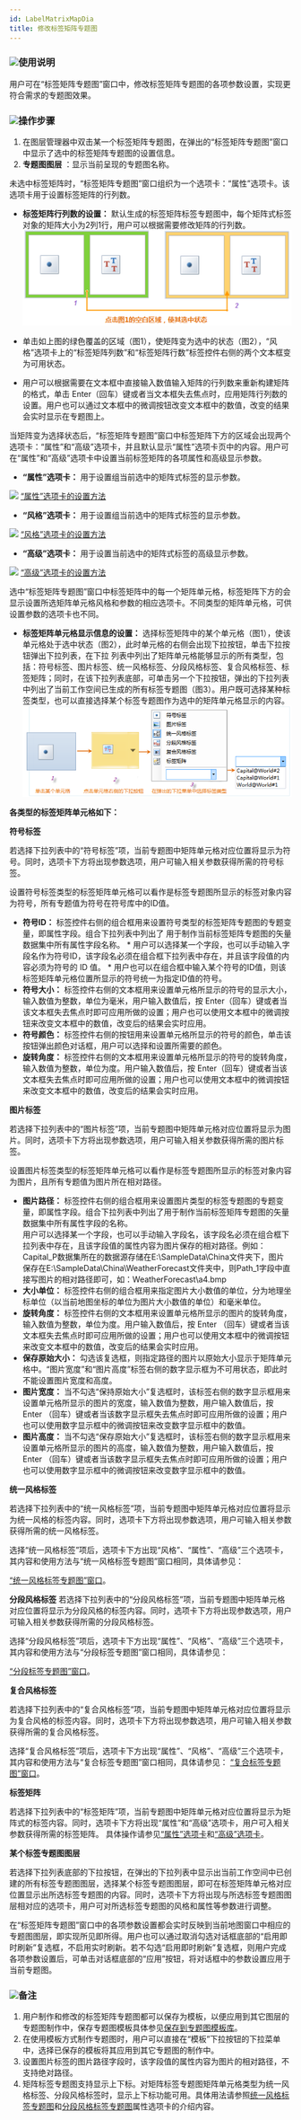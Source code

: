 ```yaml
---
id: LabelMatrixMapDia
title: 修改标签矩阵专题图
---
```

### ![](../../img/read.gif)使用说明

用户可在“标签矩阵专题图”窗口中，修改标签矩阵专题图的各项参数设置，实现更符合需求的专题图效果。

### ![](../../img/read.gif)操作步骤

1. 在图层管理器中双击某一个标签矩阵专题图，在弹出的“标签矩阵专题图”窗口中显示了选中的标签矩阵专题图的设置信息。
2. **专题图图层** ：显示当前呈现的专题图名称。

未选中标签矩阵时，“标签矩阵专题图”窗口组织为一个选项卡：“属性”选项卡。该选项卡用于设置标签矩阵的行列数。

* **标签矩阵行列数的设置：** 默认生成的标签矩阵标签专题图中，每个矩阵式标签对象的矩阵大小为2列1行，用户可以根据需要修改矩阵的行列数。   
 ![](img/MatrixStructure1.png)  

* 单击如上图的绿色覆盖的区域（图1），使矩阵变为选中的状态（图2），“风格”选项卡上的“标签矩阵列数”和“标签矩阵行数”标签控件右侧的两个文本框变为可用状态。
* 用户可以根据需要在文本框中直接输入数值输入矩阵的行列数来重新构建矩阵的格式，单击 Enter（回车）键或者当文本框失去焦点时，应用矩阵行列数的设置。用户也可以通过文本框中的微调按钮改变文本框中的数值，改变的结果会实时显示在专题图上。

当矩阵变为选择状态后，“标签矩阵专题图”窗口中标签矩阵下方的区域会出现两个选项卡：“属性”和“高级”选项卡，并且默认显示“属性”选项卡页中的内容。用户可在“属性”和“高级”选项卡中设置当前标签矩阵的各项属性和高级显示参数。

* **“属性”选项卡：** 用于设置组当前选中的矩阵式标签的显示参数。

![](../../img/smalltitle.png) [“属性”选项卡的设置方法](PropertiesDia)

* **“风格”选项卡：** 用于设置组当前选中的矩阵式标签的显示参数。

![](../../img/smalltitle.png) [“风格”选项卡的设置方法](LabelMatrixMapSty)

* **“高级”选项卡：** 用于设置当前选中的矩阵式标签的高级显示参数。

![](../../img/smalltitle.png) [“高级”选项卡的设置方法](AdvancedDia)

选中“标签矩阵专题图”窗口中标签矩阵中的每一个矩阵单元格，标签矩阵下方的会显示设置所选矩阵单元格风格和参数的相应选项卡。不同类型的矩阵单元格，可供设置参数的选项卡也不同。

* **标签矩阵单元格显示信息的设置：** 选择标签矩阵中的某个单元格（图1），使该单元格处于选中状态（图2），此时单元格的右侧会出现下拉按钮，单击下拉按钮弹出下拉列表，在下拉 列表中列出了矩阵单元格能够显示的所有类型，包括：符号标签、图片标签、统一风格标签、分段风格标签、复合风格标签、标签矩阵；同时，在该下拉列表底部，可单击另一个下拉按钮，弹出的下拉列表中列出了当前工作空间已生成的所有标签专题图（图3）。用户既可选择某种标签类型，也可以直接选择某个标签专题图作为选中的矩阵单元格显示的内容。 
![](img/MatrixStructure2.png)  


**各类型的标签矩阵单元格如下：**

**符号标签**

若选择下拉列表中的“符号标签”项，当前专题图中矩阵单元格对应位置将显示为符号。同时，选项卡下方将出现参数选项，用户可输入相关参数获得所需的符号标签。

设置符号标签类型的标签矩阵单元格可以看作是标签专题图所显示的标签对象内容为符号，所有专题值为符号在符号库中的ID值。

* **符号ID：** 标签控件右侧的组合框用来设置符号类型的标签矩阵专题图的专题变量，即属性字段。组合下拉列表中列出了 用于制作当前标签矩阵专题图的矢量数据集中所有属性字段名称。 
        * 用户可以选择某一个字段，也可以手动输入字段名作为符号ID，该字段名必须在组合框下拉列表中存在，并且该字段值的内容必须为符号的 ID 值。
        * 用户也可以在组合框中输入某个符号的ID值，则该标签矩阵单元格位置所显示的符号统一为指定ID值的符号。
* **符号大小：** 标签控件右侧的文本框用来设置单元格所显示的符号的显示大小，输入数值为整数，单位为毫米，用户输入数值后，按 Enter（回车）键或者当该文本框失去焦点时即可应用所做的设置；用户也可以使用文本框中的微调按钮来改变文本框中的数值，改变后的结果会实时应用。
* **符号颜色：** 标签控件右侧的按钮用来设置单元格所显示的符号的颜色，单击该按钮弹出颜色对话框，用户可以选择和设置所需要的颜色。
* **旋转角度：** 标签控件右侧的文本框用来设置单元格所显示的符号的旋转角度，输入数值为整数，单位为度。用户输入数值后，按 Enter（回车）键或者当该文本框失去焦点时即可应用所做的设置；用户也可以使用文本框中的微调按钮来改变文本框中的数值，改变后的结果会实时应用。

**图片标签**

若选择下拉列表中的“图片标签”项，当前专题图中矩阵单元格对应位置将显示为图片。同时，选项卡下方将出现参数选项，用户可输入相关参数获得所需的图片标签。

设置图片标签类型的标签矩阵单元格可以看作是标签专题图所显示的标签对象内容为图片，且所有专题值为图片所在相对路径。

* **图片路径：** 标签控件右侧的组合框用来设置图片类型的标签专题图的专题变量，即属性字段。组合下拉列表中列出了用于制作当前标签矩阵专题图的矢量数据集中所有属性字段的名称。  
    用户可以选择某一个字段，也可以手动输入字段名，该字段名必须在组合框下拉列表中存在，且该字段值的属性内容为图片保存的相对路径。例如：Capital_P数据集所在的数据源存储在E:\SampleData\China文件夹下，图片保存在E:\SampleData\China\WeatherForecast文件夹中，则Path_1字段中直接写图片的相对路径即可，如：WeatherForecast\a4.bmp
* **大小单位：** 标签控件右侧的组合框用来指定图片大小数值的单位，分为地理坐标单位（以当前地图坐标的单位为图片大小数值的单位）和毫米单位。
* **旋转角度：** 标签控件右侧的文本框用来设置单元格所显示的图片的旋转角度，输入数值为整数，单位为度。用户输入数值后，按 Enter （回车）键或者当该文本框失去焦点时即可应用所做的设置；用户也可以使用文本框中的微调按钮来改变文本框中的数值，改变后的结果会实时应用。
* **保存原始大小：** 勾选该复选框，则指定路径的图片以原始大小显示于矩阵单元格中。“图片宽度”和“图片高度”标签右侧的数字显示框为不可用状态，即此时不能设置图片宽度和高度。
* **图片宽度：** 当不勾选“保持原始大小”复选框时，该标签右侧的数字显示框用来设置单元格所显示的图片的宽度，输入数值为整数，用户输入数值后，按 Enter （回车）键或者当该数字显示框失去焦点时即可应用所做的设置；用户也可以使用数字显示框中的微调按钮来改变数字显示框中的数值。
* **图片高度：** 当不勾选“保存原始大小”复选框时，该标签右侧的数字显示框用来设置单元格所显示的图片的高度，输入数值为整数，用户输入数值后，按 Enter （回车）键或者当该数字显示框失去焦点时即可应用所做的设置；用户也可以使用数字显示框中的微调按钮来改变数字显示框中的数值。

**统一风格标签**

若选择下拉列表中的“统一风格标签”项，当前专题图中矩阵单元格对应位置将显示为统一风格的标签内容。同时，选项卡下方将出现参数选项，用户可输入相关参数获得所需的统一风格标签。

选择“统一风格标签”项后，选项卡下方出现“风格”、“属性”、“高级”三个选项卡， 其内容和使用方法与“统一风格标签专题图”窗口相同，具体请参见：

[“统一风格标签专题图”窗口](UniformLabelMapDia)。

**分段风格标签**
若选择下拉列表中的“分段风格标签”项，当前专题图中矩阵单元格对应位置将显示为分段风格的标签内容。同时，选项卡下方将出现参数选项，用户可输入相关参数获得所需的分段风格标签。

选择“分段风格标签”项后，选项卡下方出现“属性”、“风格”、“高级”三个选项卡， 其内容和使用方法与“分段标签专题图”窗口相同，具体请参见：

[“分段标签专题图”窗口](RangesLabelMapDia)。

**复合风格标签**

若选择下拉列表中的“复合风格标签”项，当前专题图中矩阵单元格对应位置将显示为复合风格的标签内容。同时，选项卡下方将出现参数选项，用户可输入相关参数获得所需的复合风格标签。

选择“复合风格标签”项后，选项卡下方出现“属性”、“风格”、“高级”三个选项卡， 其内容和使用方法与“复合标签专题图”窗口相同，具体请参见：
[“复合标签专题图”窗口](MixedLabelMapDia)。

**标签矩阵**

若选择下拉列表中的“标签矩阵”项，当前专题图中矩阵单元格对应位置将显示为矩阵式的标签内容。同时，选项卡下方将出现“属性”和“高级”选项卡，用户可入相关参数获得所需的标签矩阵。
具体操作请参见[“属性”选项卡](PropertiesDia)和[“高级”选项卡](AdvancedDia)。

**某个标签专题图图层**

若选择下拉列表底部的下拉按钮，在弹出的下拉列表中显示出当前工作空间中已创建的所有标签专题图图层，选择某个标签专题图图层，即可在标签矩阵单元格对应位置显示出所选标签专题图的内容。同时，选项卡下方将出现与所选标签专题图图层相对应的选项卡，用户可对所选标签专题图的风格和属性等参数进行调整。

在“标签矩阵专题图”窗口中的各项参数设置都会实时反映到当前地图窗口中相应的专题图图层，即实现所见即所得。用户也可以通过取消勾选对话框底部的“启用即时刷新”复选框，不启用实时刷新。若不勾选“启用即时刷新”复选框，则用户完成各项参数设置后，可单击对话框底部的“应用”按钮，将对话框中的参数设置应用于当前专题图。 

### ![](../../img/read.gif)备注

1. 用户制作和修改的标签矩阵专题图都可以保存为模板，以便应用到其它图层的专题图制作中，保存专题图模板具体参见[保存到专题图模板库](../Methods/DTv2_LoadStyleThemeTempl)。
2. 在使用模板方式制作专题图时，用户可以直接在“模板”下拉按钮的下拉菜单中，选择已保存的模板将其应用到其它专题图的制作中。
3. 设置图片标签的图片路径字段时，该字段值的属性内容为图片的相对路径，不支持绝对路径。
4. 矩阵标签专题图支持显示上下标。对矩阵标签专题图矩阵单元格类型为统一风格标签、分段风格标签时，显示上下标功能可用。具体用法请参照[统一风格标签专题图](../LabelMap/PropertiesDia)和[分段风格标签专题图](../LabelMap/PropertiesDia)属性选项卡的介绍内容。


